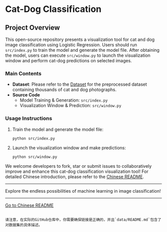 # Cat-Dog Classification

## Project Overview

This open-source repository presents a visualization tool for cat and dog image classification using Logistic Regression. Users should run `src/index.py` to train the model and generate the model file. After obtaining the model, users can execute `src/window.py` to launch the visualization window and perform cat-dog predictions on selected images.

### Main Contents

- **Dataset**: Please refer to the [Dataset](./data) for the preprocessed dataset containing thousands of cat and dog photographs.
- **Source Code**
   - Model Training & Generation: `src/index.py`
   - Visualization Window & Prediction: `src/window.py`

### Usage Instructions

1. Train the model and generate the model file:
   ```
   python src/index.py
   ```

2. Launch the visualization window and make predictions:
   ```
   python src/window.py
   ```

We welcome developers to fork, star or submit issues to collaboratively improve and enhance this cat-dog classification visualization tool! For detailed Chinese introduction, please refer to the [Chinese README](README.md).

---

Explore the endless possibilities of machine learning in image classification!

---

[Go to Chinese README](README.md)
```

请注意，在实际的GitHub仓库中，你需要确保链接是正确的，并且`data/README.md`包含了对数据集的具体描述。